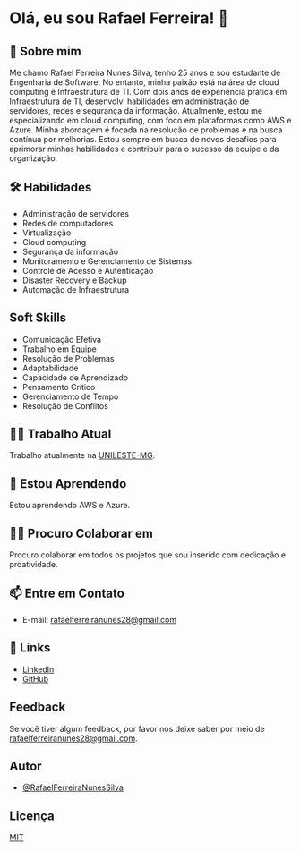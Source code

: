 # Olá, eu sou Rafael Ferreira! 👋

## 🚀 Sobre mim

Me chamo Rafael Ferreira Nunes Silva, tenho 25 anos e sou estudante de Engenharia de Software. No entanto, minha paixão está na área de cloud computing e Infraestrutura de TI. Com dois anos de experiência prática em Infraestrutura de TI, desenvolvi habilidades em administração de servidores, redes e segurança da informação. Atualmente, estou me especializando em cloud computing, com foco em plataformas como AWS e Azure. Minha abordagem é focada na resolução de problemas e na busca contínua por melhorias. Estou sempre em busca de novos desafios para aprimorar minhas habilidades e contribuir para o sucesso da equipe e da organização.

## 🛠 Habilidades

- Administração de servidores
- Redes de computadores
- Virtualização
- Cloud computing
- Segurança da informação
- Monitoramento e Gerenciamento de Sistemas
- Controle de Acesso e Autenticação
- Disaster Recovery e Backup
- Automação de Infraestrutura

## Soft Skills

- Comunicação Efetiva
- Trabalho em Equipe
- Resolução de Problemas
- Adaptabilidade
- Capacidade de Aprendizado
- Pensamento Crítico
- Gerenciamento de Tempo
- Resolução de Conflitos

## 👩‍💻 Trabalho Atual
Trabalho atualmente na [UNILESTE-MG](https://unileste.catolica.edu.br/).

## 🧠 Estou Aprendendo
Estou aprendendo AWS e Azure.

## 👯‍♀️ Procuro Colaborar em
Procuro colaborar em todos os projetos que sou inserido com dedicação e proatividade.

## 📫 Entre em Contato
- E-mail: rafaelferreiranunes28@gmail.com

## 🔗 Links
- [LinkedIn](www.linkedin.com/in/rafael-ferreira-213290134)
- [GitHub](https://github.com/RafaelFerreiraNunesSilva)

## Feedback
Se você tiver algum feedback, por favor nos deixe saber por meio de rafaelferreiranunes28@gmail.com.

## Autor
- [@RafaelFerreiraNunesSilva](https://github.com/RafaelFerreiraNunesSilva)

## Licença
[MIT](https://choosealicense.com/licenses/mit/)
